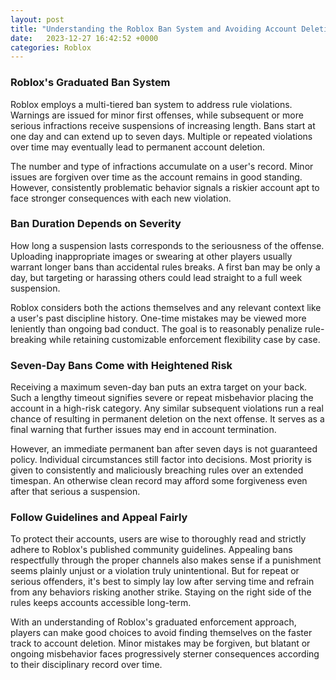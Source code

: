 ```yaml
---
layout: post
title: "Understanding the Roblox Ban System and Avoiding Account Deletion"
date:   2023-12-27 16:42:52 +0000
categories: Roblox
---
```


### Roblox's Graduated Ban System

Roblox employs a multi-tiered ban system to address rule violations. Warnings are issued for minor first offenses, while subsequent or more serious infractions receive suspensions of increasing length. Bans start at one day and can extend up to seven days. Multiple or repeated violations over time may eventually lead to permanent account deletion.

The number and type of infractions accumulate on a user's record. Minor issues are forgiven over time as the account remains in good standing. However, consistently problematic behavior signals a riskier account apt to face stronger consequences with each new violation.

### Ban Duration Depends on Severity

How long a suspension lasts corresponds to the seriousness of the offense. Uploading inappropriate images or swearing at other players usually warrant longer bans than accidental rules breaks. A first ban may be only a day, but targeting or harassing others could lead straight to a full week suspension.

Roblox considers both the actions themselves and any relevant context like a user's past discipline history. One-time mistakes may be viewed more leniently than ongoing bad conduct. The goal is to reasonably penalize rule-breaking while retaining customizable enforcement flexibility case by case.

### Seven-Day Bans Come with Heightened Risk

Receiving a maximum seven-day ban puts an extra target on your back. Such a lengthy timeout signifies severe or repeat misbehavior placing the account in a high-risk category. Any similar subsequent violations run a real chance of resulting in permanent deletion on the next offense. It serves as a final warning that further issues may end in account termination.

However, an immediate permanent ban after seven days is not guaranteed policy. Individual circumstances still factor into decisions. Most priority is given to consistently and maliciously breaching rules over an extended timespan. An otherwise clean record may afford some forgiveness even after that serious a suspension.

### Follow Guidelines and Appeal Fairly

To protect their accounts, users are wise to thoroughly read and strictly adhere to Roblox's published community guidelines. Appealing bans respectfully through the proper channels also makes sense if a punishment seems plainly unjust or a violation truly unintentional. But for repeat or serious offenders, it's best to simply lay low after serving time and refrain from any behaviors risking another strike. Staying on the right side of the rules keeps accounts accessible long-term.

With an understanding of Roblox's graduated enforcement approach, players can make good choices to avoid finding themselves on the faster track to account deletion. Minor mistakes may be forgiven, but blatant or ongoing misbehavior faces progressively sterner consequences according to their disciplinary record over time.
